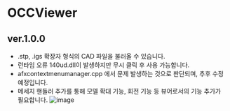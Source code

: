 # OCCViewer 

## ver.1.0.0
+ .stp, .igs 확장자 형식의 CAD 파일을 불러올 수 있습니다.
+ 런타임 오류 140ud.dll이 발생하지만 무시 클릭 후 사용 가능합니다.
+ afxcontextmenumanager.cpp 에서 문제 발생하는 것으로 판단되며, 추후 수정 예정입니다.
+ 메세지 핸들러 추가를 통해 모델 확대 기능, 회전 기능 등 뷰어로서의 기능 추가가 필요합니다.
![image](https://user-images.githubusercontent.com/77517634/161463363-354c0cf3-5d73-4b12-9a24-46241f3a04c4.png)
